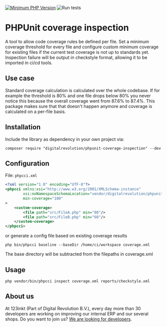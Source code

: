 [![Minimum PHP Version](https://img.shields.io/badge/php-%3E%3D%207.2-8892BF)](https://php.net/)
![Run tests](https://github.com/123inkt/phpunit-coverage-inspection/workflows/Run%20tests/badge.svg)

# PHPUnit coverage inspection
A tool to allow code coverage rules be defined per file. Set a minimum coverage threshold for every file and configure
custom minimum coverage for existing files if the current test coverage is not up to standards yet. 
Inspection failure will be output in checkstyle format, allowing it to be imported in ci/cd tools.

## Use case
Standard coverage calculation is calculated over the whole codebase. If for example the threshold is 80% and one file drops
below 80% you never notice this because the overall coverage went from 87.6% to 87.4%.
This package makes sure that that doesn't happen anymore and coverage is calculated on a per-file basis. 

## Installation
Include the library as dependency in your own project via: 
```
composer require "digitalrevolution/phpunit-coverage-inspection" --dev
```

## Configuration

File: `phpcci.xml`

```xml
<?xml version="1.0" encoding="UTF-8"?>
<phpcci xmlns:xsi="http://www.w3.org/2001/XMLSchema-instance"
        xsi:noNamespaceSchemaLocation="vendor/digitalrevolution/phpunit-coverage-inspection/resources/phpcci.xsd"
        min-coverage="100"
>
    <custom-coverage>
        <file path="src/FileA.php" min="80"/>
        <file path="src/FileB.php" min="60"/>
    </custom-coverage>
</phpcci>
```

or generate a config file based on existing coverage results

```shell script
php bin/phpcci baseline --baseDir /home/ci/workspace coverage.xml 
```

The base directory will be subtracted from the filepaths in coverage.xml

## Usage

```shell script
php vendor/bin/phpcci inspect coverage.xml reports/checkstyle.xml
```
 

## About us

At 123inkt (Part of Digital Revolution B.V.), every day more than 30 developers are working on improving our internal ERP and our several shops. Do you want to join us? [We are looking for developers](https://www.123inkt.nl/page/werken_ict.html).
